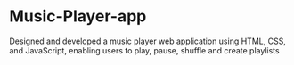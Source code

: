 # Music-Player-app
Designed and developed a music player web application using HTML, CSS, and JavaScript, enabling users to play, pause, shuffle and create playlists
